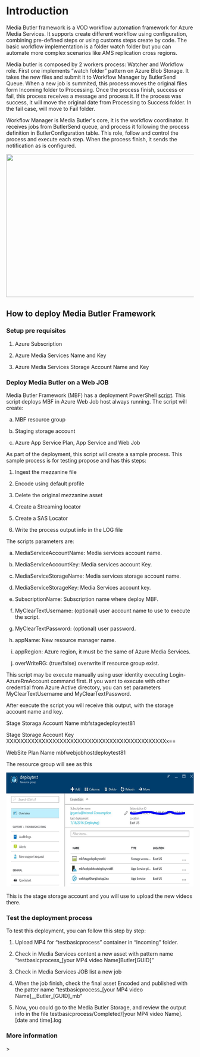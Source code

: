 
<html xmlns="http://www.w3.org/1999/xhtml">
<head>

</head>
<body>
<h1 id="introduction">Introduction</h1>
<p>Media Butler framework is a VOD workflow automation framework for Azure Media Services. It supports create different workflow using configuration, combining pre-defined steps or using customs steps create by code. The basic workflow implementation is a folder watch folder but you can automate more complex scenarios like AMS replication cross regions.</p>
<p>Media butler is composed by 2 workers process: Watcher and Workflow role. First one implements “watch folder” pattern on Azure Blob Storage. It takes the new files and submit it to Workflow Manager by ButlerSend Queue. When a new job is summited, this process moves the original files form Incoming folder to Processing. Once the process finish, success or fail, this process receives a message and process it. If the process was success, it will move the original date from Processing to Success folder. In the fail case, will move to Fail folder.</p>
<p>Workflow Manager is Media Butler's core, it is the workflow coordinator. It receives jobs from ButlerSend queue, and process it following the process definition in ButlerConfiguration table. This role, follow and control the process and execute each step. When the process finish, it sends the notification as is configured.</p>
<p><img src="ButlerReadmeImg.JPG" width="624" height="384" /></p>
<h2 id="how-to-deploy-media-butler-framework">How to deploy Media Butler Framework</h2>
<h3 id="setup-pre-requisites">Setup pre requisites</h3>
<ol style="list-style-type: decimal">
<li><p>Azure Subscription</p></li>
<li><p>Azure Media Services Name and Key</p></li>
<li><p>Azure Media Services Storage Account Name and Key</p></li>
</ol>
<h3 id="deploy-media-butler-on-a-web-job">Deploy Media Butler on a Web JOB</h3>
<p>Media Butler Framework (MBF) has a deployment PowerShell <a href="https://github.com/liarjo/MediaBlutlerTest01/blob/master/Deployment/zeroTouchDeploy.ps1">script</a>. This script deploys MBF in Azure Web Job host always running. The script will create:</p>
<ol style="list-style-type: lower-alpha">
<li><p>MBF resource group</p></li>
<li><p>Staging storage account</p></li>
<li><p>Azure App Service Plan, App Service and Web Job</p></li>
</ol>
<p>As part of the deployment, this script will create a sample process. This sample process is for testing propose and has this steps:</p>
<ol style="list-style-type: decimal">
<li><p>Ingest the mezzanine file</p></li>
<li><p>Encode using default profile</p></li>
<li><p>Delete the original mezzanine asset</p></li>
<li><p>Create a Streaming locator</p></li>
<li><p>Create a SAS Locator</p></li>
<li><p>Write the process output info in the LOG file</p></li>
</ol>
<p>The scripts parameters are:</p>
<ol style="list-style-type: lower-alpha">
<li><p>MediaServiceAccountName: Media services account name.</p></li>
<li><p>MediaServiceAccountKey: Media services account Key.</p></li>
<li><p>MediaServiceStorageName: Media services storage account name.</p></li>
<li><p>MediaServiceStorageKey: Media Services account key.</p></li>
<li><p>SubscriptionName: Subscription name where deploy MBF.</p></li>
<li><p>MyClearTextUsername: (optional) user account name to use to execute the script.</p></li>
<li><p>MyClearTextPassword: (optional) user password.</p></li>
<li><p>appName: New resource manager name.</p></li>
<li><p>appRegion: Azure region, it must be the same of Azure Media Services.</p></li>
<li><p>overWriteRG: (true/false) overwrite if resource group exist.</p></li>
</ol>
<p>This script may be execute manually using user identity executing Login-AzureRmAccount command first. If you want to execute with other credential from Azure Active directory, you can set parameters MyClearTextUsername and MyClearTextPassword.</p>
<p>After execute the script you will receive this output, with the storage account name and key.</p>
<p>Stage Storaga Account Name mbfstagedeploytest81</p>
<p>Stage Storage Account Key XXXXXXXXXXXXXXXXXXXXXXXXXXXXXXXXXXXXXXXXXXXXXx==</p>
<p>WebSite Plan Name mbfwebjobhostdeploytest81</p>
<p>The resource group will see as this</p>
<p><img src="ResourceGroupComponents.JPG" width="624" height="306" /></p>
<p>This is the stage storage account and you will use to upload the new videos there.</p>
<h3 id="test-the-deployment-process">Test the deployment process</h3>
<p>To test this deployment, you can follow this step by step:</p>
<ol style="list-style-type: decimal">
<li><p>Upload MP4 for “testbasicprocess” container in “Incoming” folder.</p></li>
<li><p>Check in Media Services content a new asset with pattern name “testbasicprocess_[your MP4 video Name]Butler[GUID]”</p></li>
<li><p>Check in Media Services JOB list a new job</p></li>
<li><p>When the job finish, check the final asset Encoded and published with the patter name “testbasicprocess_[your MP4 video Name]__Butler_[GUID]_mb”</p></li>
<li><p>Now, you could go to the Media Butler Storage, and review the output info in the file testbasicprocess/Completed/[your MP4 video Name].[date and time].log</p></li>
</ol>
<h3 id="more-information">More information</h3>
<p>&gt;</p>
</body>
</html>
